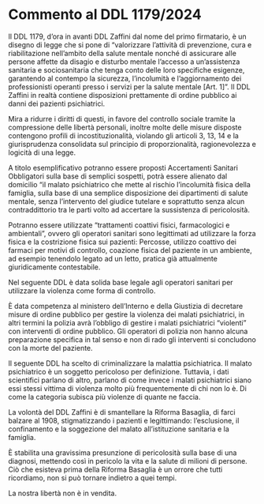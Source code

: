 # Commento al DDL 1179/2024
Il DDL 1179, d’ora in avanti DDL Zaffini dal nome del primo firmatario, è un disegno di legge che si pone di “valorizzare l’attività di prevenzione, cura e riabilitazione nell’ambito della salute mentale nonché di assicurare alle persone affette da disagio e disturbo mentale l’accesso a un’assistenza sanitaria e sociosanitaria che tenga conto delle loro specifiche esigenze, garantendo al contempo la sicurezza, l’incolumità e l’aggiornamento dei professionisti operanti presso i servizi per la salute mentale \[Art. 1\]”.
Il DDL Zaffini in realtà contiene disposizioni prettamente di ordine pubblico ai danni dei pazienti psichiatrici.

Mira a ridurre i diritti di questi, in favore del controllo sociale tramite la compressione delle libertà personali, inoltre molte delle misure disposte contengono profili di incostituzionalità, violando gli articoli 3, 13, 14 e la giurisprudenza consolidata sul principio di proporzionalità, ragionevolezza e logicità di una legge.

A titolo esemplificativo potranno essere proposti Accertamenti Sanitari Obbligatori sulla base di semplici sospetti, potrà essere alienato dal domicilio “il malato psichiatrico che mette al rischio l’incolumità fisica della famiglia, sulla base di una semplice disposizione dei dipartimenti di salute mentale, senza l’intervento del giudice tutelare e soprattutto senza alcun contraddittorio tra le parti volto ad accertare la sussistenza di pericolosità.

Potranno essere utilizzate “trattamenti coattivi fisici, farmacologici e ambientali”, ovvero gli operatori sanitari sono legittimati ad utilizzare la forza fisica e la costrizione fisica sui pazienti: Percosse, utilizzo coattivo dei farmaci per motivi di controllo, coazione fisica del paziente in un ambiente, ad esempio tenendolo legato ad un letto, pratica già attualmente giuridicamente contestabile.

Nel seguente DDL è data solida base legale agli operatori sanitari per utilizzare  la violenza come forma di controllo.

È data competenza al ministero dell’Interno e della Giustizia di decretare misure di ordine pubblico per gestire la violenza dei malati psichiatrici, in altri termini la polizia avrà l’obbligo di gestire i malati psichiatrici “violenti” con interventi di ordine pubblico. Gli operatori di polizia non hanno alcuna preparazione specifica in tal senso e non di rado gli interventi si concludono con la morte del paziente.

Il seguente DDL ha scelto di criminalizzare la malattia psichiatrica. Il malato psichiatrico è un soggetto pericoloso per definizione. Tuttavia, i dati scientifici parlano di altro, parlano di come invece i malati psichiatrici siano essi stessi vittima di violenza molto più frequentemente di chi non lo è. Di come  la categoria subisca più violenze di quante ne faccia.

 La volontà del DDL Zaffini è di smantellare la Riforma Basaglia, di farci balzare al 1908, stigmatizzando i pazienti e legittimando: l’esclusione, il confinamento e la soggezione del malato all’istituzione sanitaria e la famiglia.

È stabilita una gravissima presunzione di pericolosità sulla base di una diagnosi, mettendo così in pericolo la vita e la salute di milioni di persone. Ciò che esisteva prima della Riforma Basaglia è un orrore che tutti ricordiamo, non si può tornare indietro a quei tempi.

La nostra libertà non è in vendita.
